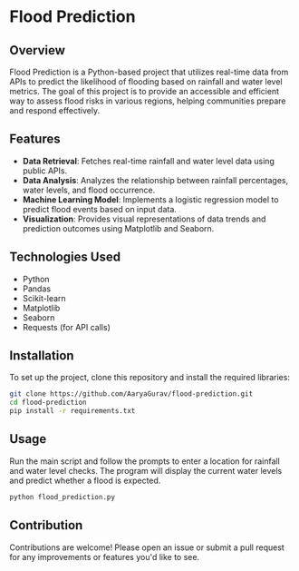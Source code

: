 # Flood Prediction

## Overview
Flood Prediction is a Python-based project that utilizes real-time data from APIs to predict the likelihood of flooding based on rainfall and water level metrics. The goal of this project is to provide an accessible and efficient way to assess flood risks in various regions, helping communities prepare and respond effectively.

## Features
- **Data Retrieval**: Fetches real-time rainfall and water level data using public APIs.
- **Data Analysis**: Analyzes the relationship between rainfall percentages, water levels, and flood occurrence.
- **Machine Learning Model**: Implements a logistic regression model to predict flood events based on input data.
- **Visualization**: Provides visual representations of data trends and prediction outcomes using Matplotlib and Seaborn.

## Technologies Used
- Python
- Pandas
- Scikit-learn
- Matplotlib
- Seaborn
- Requests (for API calls)

## Installation
To set up the project, clone this repository and install the required libraries:

```bash
git clone https://github.com/AaryaGurav/flood-prediction.git
cd flood-prediction
pip install -r requirements.txt
```
## Usage
Run the main script and follow the prompts to enter a location for rainfall and water level checks. The program will display the current water levels and predict whether a flood is expected.
```bash
python flood_prediction.py
```

## Contribution
Contributions are welcome! Please open an issue or submit a pull request for any improvements or features you'd like to see.




